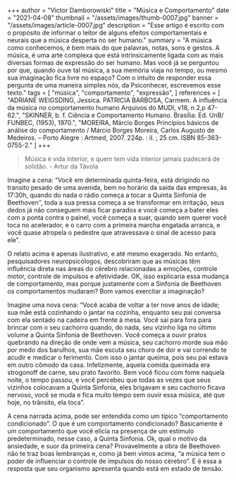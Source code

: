 +++
author = "Victor Damborowiski"
title = "Música e Comportamento"
date = "2021-04-08"
thumbnail = "/assets/images/thumb-0007.jpg"
banner = "/assets/images/article-0007.jpg"
description = "Esse artigo é escrito com o propósito de informar o leitor de alguns efeitos comportamentais e neurais que a música desperta no ser humano."
summary = "A música como conhecemos, é bem mais do que palavras, notas, sons e gestos. A música, é uma arte complexa que está intrinsicamente ligada com as mais diversas formas de expressão do ser humano. Mas você já se perguntou por que, quando ouve tal música, a sua memória viaja no tempo, ou mesmo sua imaginação fica livre no espaço? Com o intuito de responder essa pergunta de uma maneira simples nós, da Psiconhecer, escrevemos esse texto."
tags = [
    "música",
    "comportamento",
    "expressão",
]
references = [
"ADRIANE WEIGSDING, Jessica. PATRICIA BARBOSA, Carmem. A influência da música no comportamento humano Arquivos do MUDI, v18, n 2,p 47-62.",
"SKINNER, b. f. Ciência e Comportamento Humano. Brasília: Ed. UnB/ FUNBEC, (1953), 1970.",
"MOREIRA, Márcio Borges Princípios básicos de análise do comportamento / Márcio Borges Moreira, Carlos Augusto de Medeiros. – Porto Alegre : Artmed, 2007. 224p. : il. ; 25 cm. ISBN 85-363-0755-2."
]
+++

> Música é vida interior, e quem tem vida interior jamais padecerá de solidão. - Artur da Távola

Imagine a cena: “Você em determinada quinta-feira, está dirigindo no transito pesado de uma avenida, bem no horário da saída das empresas, às 17:30h, quando do nada o rádio começa a tocar a Quinta Sinfonia de Beethoven’’, toda a sua pressa começa a se transformar em irritação, seus dedos já não conseguem mais ficar parados e você começa a bater eles com a ponta contra o painel, você começa a suar, quando sem querer você toca no acelerador, e o carro com a primeira marcha engatada arranca, e você quase atropela o pedestre que atravessava o sinal de acesso para ele”. 

O relato acima é apenas ilustrativo, e até mesmo exagerado. No entanto, pesquisadores neuropsicólogos, descobriram que as músicas têm influência direta nas áreas do cérebro relacionadas a emoções, controle motor, controle de impulsos e afetividade. OK, isso explicaria essa mudança de comportamento, mas porque justamente com a Sinfonia de Beethoven os comportamentos mudaram? Bom vamos exercitar a imaginação? 

Imagine uma nova cena: “Você acaba de voltar a ter nove anos de idade; sua mãe está cozinhando o jantar na cozinha, enquanto seu pai conversa com ela sentado na cadeira em frente à mesa. Você sai para fora para brincar com o seu cachorro quando, do nada, seu vizinho liga no último volume a Quinta Sinfonia de Beethoven. Você começa a ouvir pratos quebrando na direção de onde vem a música, seu cachorro morde sua mão por medo dos barulhos, sua mãe escuta seu choro de dor e vai correndo te acudir e medicar o ferimento. Com isso o jantar queima, pois seu pai estava em outro cômodo da casa. Infelizmente, aquela comida queimada era strogonoff de carne, seu prato favorito. Bem você ficou com fome naquela noite, o tempo passou, e você percebeu que todas as vezes que seus vizinhos colocavam a Quinta Sinfonia, eles brigavam e seu cachorro ficava nervoso, você se muda e fica muito tempo sem ouvir essa música, até que hoje, no trânsito, ela toca”. 

A cena narrada acima, pode ser entendida como um típico “comportamento condicionado”. O que é um comportamento condicionado? Basicamente é um comportamento que você elicia na presença de um estímulo predeterminado, nesse caso, a Quinta Sinfonia. Ok, qual o motivo da ansiedade, e suor da primeira cena? Provavelmente a obra de Beethoven não te traz boas lembranças e, como já bem vimos acima, “a música tem o poder de influenciar o controle de impulsos do nosso cérebro”. E é essa a resposta que seu organismo apresenta quando está em estado de tensão.